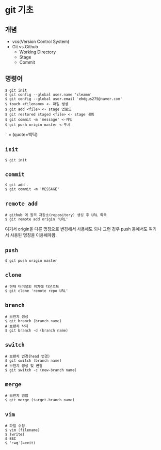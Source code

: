 # git 기초

## 개념
- vcs(Version Control System)
- Git vs Github
  - Working Directory
  - Stage
  - Commit

## 명령어
```
$ git init
$ git config --global user.name 'cleamm'
$ git config --global user.email 'ehdgus275@naver.com'
$ touch <filename> <- 파일 생성
$ git add <file> <- stage 업로드
$ git restored staged <file> <- stage 내림
$ git commit -m 'message' <-커밋
$ git push origin master <-푸시
```

`` ` `` = (quote=백틱)


## `init`
```
$ git init
```

## `commit`
```
$ git add .
$ git commit -m 'MESSAGE'
```

## `remote add`
```
# github 에 원격 저장소(repository) 생성 후 URL 획득
$ git remote add origin 'URL'
```
여기서 origin을 다른 명칭으로 변경해서 사용해도 되나 그런 경우 push 등에서도 여기서 사용된 명칭을 이용해야함.

## `push`
```
$ git push origin master
```

## `clone`
```
# 현재 터미널의 위치에 다운로드
$ git clone 'remote repo URL'
```

## `branch`
```
# 브랜치 생성
$ git branch (branch name)
# 브랜치 삭제
$ git branch -d (branch name)
```

## `switch`
```
# 브랜치 변경(head 변경)
$ git switch (branch name)
# 브랜치 생성 및 변경
$ git switch -c (new-branch name)
```

## `merge`
```
# 브랜치 병합
$ git merge (target-branch name)
```

## `vim`
```
# 파일 수정
$ vim (filename)
$ (write)
$ ESC
$ ':wq'(=exit)
```